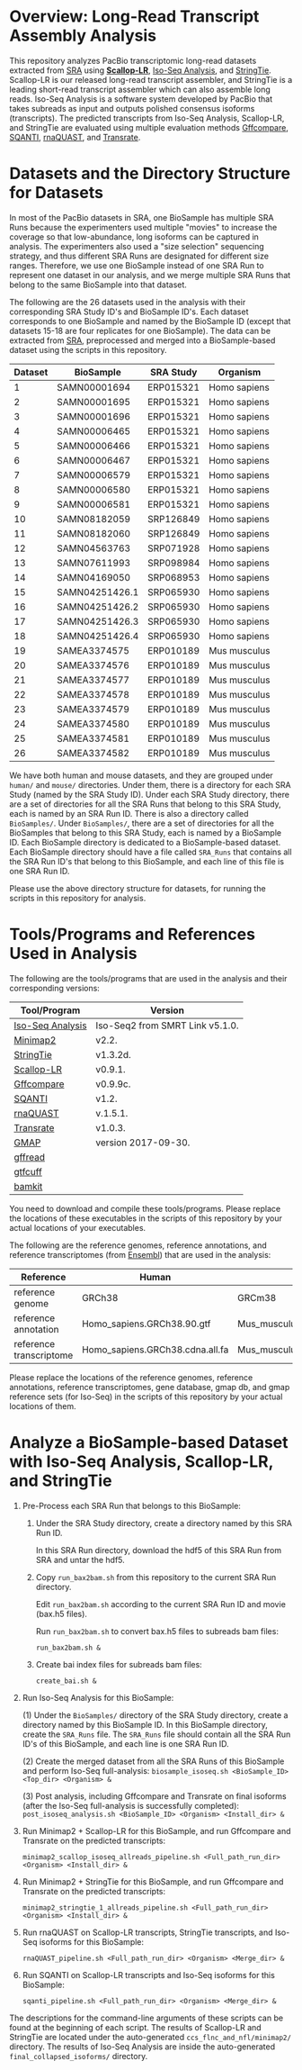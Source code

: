 # Overview: Long-Read Transcript Assembly Analysis

This repository analyzes PacBio transcriptomic long-read datasets extracted from [SRA](https://www.ncbi.nlm.nih.gov/sra) using
[**Scallop-LR**](https://github.com/Kingsford-Group/scallop/releases/tag/isoseq-v0.9.1), [Iso-Seq Analysis](https://www.pacb.com/documentation/smrt-link-software-installation-v5-1-0/), and [StringTie](https://ccb.jhu.edu/software/stringtie/). Scallop-LR is our released long-read transcript assembler, and StringTie is a 
leading short-read transcript assembler which can also assemble long reads. Iso-Seq Analysis is a software 
system developed by PacBio that takes subreads as input and outputs polished consensus isoforms (transcripts). 
The predicted transcripts from Iso-Seq Analysis, Scallop-LR, and StringTie are evaluated using multiple 
evaluation methods [Gffcompare](http://ccb.jhu.edu/software/stringtie/gff.shtml), [SQANTI](https://bitbucket.org/ConesaLab/sqanti), [rnaQUAST](http://cab.spbu.ru/software/rnaquast/), and [Transrate](http://hibberdlab.com/transrate/). 
   
# Datasets and the Directory Structure for Datasets

In most of the PacBio datasets in SRA, one BioSample has multiple SRA Runs because the experimenters used 
multiple "movies" to increase the coverage so that low-abundance, long isoforms can be captured in analysis. 
The experimenters also used a "size selection" sequencing strategy, and thus different SRA Runs are designated 
for different size ranges. Therefore, we use one BioSample instead of one SRA Run to represent one dataset 
in our analysis, and we merge multiple SRA Runs that belong to the same BioSample into that dataset.

The following are the 26 datasets used in the analysis with their corresponding SRA Study ID's and BioSample ID's.
Each dataset corresponds to one BioSample and named by the BioSample ID (except that datasets 15-18 are four replicates for one BioSample).
The data can be extracted from [SRA](https://www.ncbi.nlm.nih.gov/sra), preprocessed and merged into a BioSample-based dataset
using the scripts in this repository. 

Dataset	| BioSample	| SRA Study	| Organism
--------|-----------|-----------|---------
1	| SAMN00001694	| ERP015321	| Homo sapiens
2	| SAMN00001695	| ERP015321	| Homo sapiens
3	| SAMN00001696	| ERP015321	| Homo sapiens
4	| SAMN00006465	| ERP015321	| Homo sapiens
5	| SAMN00006466	| ERP015321	| Homo sapiens
6	| SAMN00006467	| ERP015321	| Homo sapiens
7	| SAMN00006579	| ERP015321	| Homo sapiens
8	| SAMN00006580	| ERP015321	| Homo sapiens
9	| SAMN00006581	| ERP015321	| Homo sapiens
10	| SAMN08182059	| SRP126849	| Homo sapiens
11	| SAMN08182060	| SRP126849	| Homo sapiens
12	| SAMN04563763	| SRP071928	| Homo sapiens
13	| SAMN07611993	| SRP098984	| Homo sapiens
14	| SAMN04169050	| SRP068953	| Homo sapiens
15	| SAMN04251426.1	| SRP065930	| Homo sapiens
16	| SAMN04251426.2	| SRP065930	| Homo sapiens
17	| SAMN04251426.3	| SRP065930	| Homo sapiens
18	| SAMN04251426.4	| SRP065930	| Homo sapiens
19	| SAMEA3374575	| ERP010189	| Mus musculus
20	| SAMEA3374576	| ERP010189	| Mus musculus
21	| SAMEA3374577	| ERP010189	| Mus musculus
22	| SAMEA3374578	| ERP010189	| Mus musculus
23	| SAMEA3374579	| ERP010189	| Mus musculus
24	| SAMEA3374580	| ERP010189	| Mus musculus
25	| SAMEA3374581	| ERP010189	| Mus musculus
26	| SAMEA3374582	| ERP010189	| Mus musculus


We have both human and mouse datasets, and they are grouped under `human/` and `mouse/` directories. Under them, 
there is a directory for each SRA Study (named by the SRA Study ID). Under each SRA Study directory, there are 
a set of directories for all the SRA Runs that belong to this SRA Study, each is named by an SRA Run ID. There 
is also a directory called `BioSamples/`. Under `BioSamples/`, there are a set of directories for all the 
BioSamples that belong to this SRA Study, each is named by a BioSample ID. Each BioSample directory is dedicated 
to a BioSample-based dataset. Each BioSample directory should have a file called `SRA_Runs` that contains all 
the SRA Run ID's that belong to this BioSample, and each line of this file is one SRA Run ID.
   
Please use the above directory structure for datasets, for running the scripts in this repository for analysis.

# Tools/Programs and References Used in Analysis

The following are the tools/programs that are used in the analysis and their corresponding versions:

  Tool/Program     |  Version
  -----------------|---------------------------------
  [Iso-Seq Analysis](https://www.pacb.com/documentation/smrt-link-software-installation-v5-1-0/) |  Iso-Seq2 from SMRT Link v5.1.0.
  [Minimap2](https://github.com/lh3/minimap2)         |  v2.2.
  [StringTie](https://ccb.jhu.edu/software/stringtie/)        |  v1.3.2d.
  [Scallop-LR](https://github.com/Kingsford-Group/scallop/releases/tag/isoseq-v0.9.1)       |  v0.9.1.
  [Gffcompare](http://ccb.jhu.edu/software/stringtie/gff.shtml)       |  v0.9.9c.
  [SQANTI](https://bitbucket.org/ConesaLab/sqanti)           |  v1.2.
  [rnaQUAST](http://cab.spbu.ru/software/rnaquast/)         |  v.1.5.1.
  [Transrate](http://hibberdlab.com/transrate/)        |  v1.0.3.
  [GMAP](http://research-pub.gene.com/gmap/)             |  version 2017-09-30.
  [gffread](http://ccb.jhu.edu/software/stringtie/gff.shtml)          |  
  [gtfcuff](https://github.com/Kingsford-Group/rnaseqtools)          |  
  [bamkit](https://github.com/Shao-Group/bamkit)           |  
   
You need to download and compile these tools/programs. Please replace the locations of these executables
in the scripts of this repository by your actual locations of your executables.

The following are the reference genomes, reference annotations, and reference transcriptomes (from [Ensembl](https://uswest.ensembl.org/index.html)) 
that are used in the analysis:

  Reference                |  Human                           |  Mouse 
  -------------------------|----------------------------------|---------------------------------
  reference genome         |  GRCh38                          |  GRCm38 
  reference annotation     |  Homo_sapiens.GRCh38.90.gtf      |  Mus_musculus.GRCm38.92.gtf
  reference transcriptome  |  Homo_sapiens.GRCh38.cdna.all.fa |  Mus_musculus.GRCm38.cdna.all.fa

Please replace the locations of the reference genomes, reference annotations, reference transcriptomes, 
gene database, gmap db, and gmap reference sets (for Iso-Seq) in the scripts of this repository by your 
actual locations of them.

# Analyze a BioSample-based Dataset with Iso-Seq Analysis, Scallop-LR, and StringTie

1. Pre-Process each SRA Run that belongs to this BioSample:

    1. Under the SRA Study directory, create a directory named by this SRA Run ID.

        In this SRA Run directory, download the hdf5 of this SRA Run from SRA and untar the hdf5.


    2. Copy `run_bax2bam.sh` from this repository to the current SRA Run directory. 

        Edit `run_bax2bam.sh` according to the current SRA Run ID and movie (bax.h5 files).

        Run `run_bax2bam.sh` to convert bax.h5 files to subreads bam files:
        ```
        run_bax2bam.sh &
        ```


    3. Create bai index files for subreads bam files:
        ```
        create_bai.sh &
        ```

2. Run Iso-Seq Analysis for this BioSample:

    (1) Under the `BioSamples/` directory of the SRA Study directory, create a directory named by this BioSample ID.
        In this BioSample directory, create the `SRA_Runs` file. The `SRA_Runs` file should contain all the SRA 
        Run ID's of this BioSample, and each line is one SRA Run ID.


    (2) Create the merged dataset from all the SRA Runs of this BioSample and perform Iso-Seq full-analysis:
        ```
        biosample_isoseq.sh <BioSample_ID> <Top_dir> <Organism> &
        ```


    (3) Post analysis, including Gffcompare and Transrate on final isoforms 
        (after the Iso-Seq full-analysis is successfully completed):
        ```
        post_isoseq_analysis.sh <BioSample_ID> <Organism> <Install_dir> &
        ```

3. Run Minimap2 + Scallop-LR for this BioSample, and run Gffcompare and Transrate on the predicted transcripts:

    ```
    minimap2_scallop_isoseq_allreads_pipeline.sh <Full_path_run_dir> <Organism> <Install_dir> &
    ```

4. Run Minimap2 + StringTie for this BioSample, and run Gffcompare and Transrate on the predicted transcripts:

    ```
    minimap2_stringtie_1_allreads_pipeline.sh <Full_path_run_dir> <Organism> <Install_dir> &
    ```

5. Run rnaQUAST on Scallop-LR transcripts, StringTie transcripts, and Iso-Seq isoforms for this BioSample:

    ```
    rnaQUAST_pipeline.sh <Full_path_run_dir> <Organism> <Merge_dir> &
    ```

6. Run SQANTI on Scallop-LR transcripts and Iso-Seq isoforms for this BioSample:

    ```
    sqanti_pipeline.sh <Full_path_run_dir> <Organism> <Merge_dir> &
    ```

The descriptions for the command-line arguments of these scripts can be found at the beginning of each script.
The results of Scallop-LR and StringTie are located under the auto-generated `ccs_flnc_and_nfl/minimap2/` directory. 
The results of Iso-Seq Analysis are inside the auto-generated `final_collapsed_isoforms/` directory.

